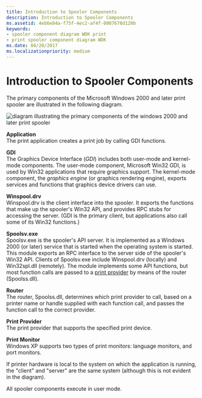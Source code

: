 ```yaml
---
title: Introduction to Spooler Components
description: Introduction to Spooler Components
ms.assetid: 4eb6e84a-f75f-4ec2-af4f-0007678d120b
keywords:
- spooler component diagram WDK print
- print spooler component diagram WDK
ms.date: 04/20/2017
ms.localizationpriority: medium
---
```


# Introduction to Spooler Components





The primary components of the Microsoft Windows 2000 and later print spooler are illustrated in the following diagram.

![diagram illustrating the primary components of the windows 2000 and later print spooler](images/spoocomp.png)

<a href="" id="application-"></a>**Application**   
The print application creates a print job by calling GDI functions.

<a href="" id="gdi-"></a>**GDI**   
The Graphics Device Interface (*GDI*) includes both user-mode and kernel-mode components. The user-mode component, Microsoft Win32 GDI, is used by Win32 applications that require graphics support. The kernel-mode component, the *graphics engine* (or graphics rendering engine), exports services and functions that graphics device drivers can use.

<a href="" id="winspool-drv-"></a>**Winspool.drv**   
Winspool.drv is the client interface into the spooler. It exports the functions that make up the spooler's Win32 API, and provides RPC stubs for accessing the server. (GDI is the primary client, but applications also call some of its Win32 functions.)

<a href="" id="spoolsv-exe-"></a>**Spoolsv.exe**   
Spoolsv.exe is the spooler's API server. It is implemented as a Windows 2000 (or later) service that is started when the operating system is started. This module exports an RPC interface to the server side of the spooler's Win32 API. Clients of Spoolsv.exe include Winspool.drv (locally) and Win32spl.dll (remotely). The module implements some API functions, but most function calls are passed to a [print provider](print-providers.md) by means of the router (Spoolss.dll).

<a href="" id="router-"></a>**Router**   
The router, Spoolss.dll, determines which print provider to call, based on a printer name or handle supplied with each function call, and passes the function call to the correct provider.

<a href="" id="print-provider-"></a>**Print Provider**   
The print provider that supports the specified print device.

<a href="" id="print-monitor-"></a>**Print Monitor**   
Windows XP supports two types of print monitors: language monitors, and port monitors.

If printer hardware is local to the system on which the application is running, the "client" and "server" are the same system (although this is not evident in the diagram).

All spooler components execute in user mode.

 

 




